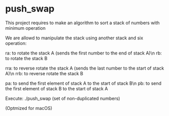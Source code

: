 # push_swap

This project requires to make an algorithm to sort a stack of numbers with minimum operation

We are allowd to manipulate the stack using another stack and six operation:

ra: to rotate the stack A (sends the first number to the end of stack A)\n
rb: to rotate the stack B

rra: to reverse rotate the stack A (sends the last number to the start of stack A)\n
rrb: to reverse rotate the stack B

pa: to send the first element of stack A to the start of stack B\n
pb: to send the first element of stack B to the start of stack A

Execute: ./push_swap (set of non-duplicated numbers)

(Optmized for macOS)
